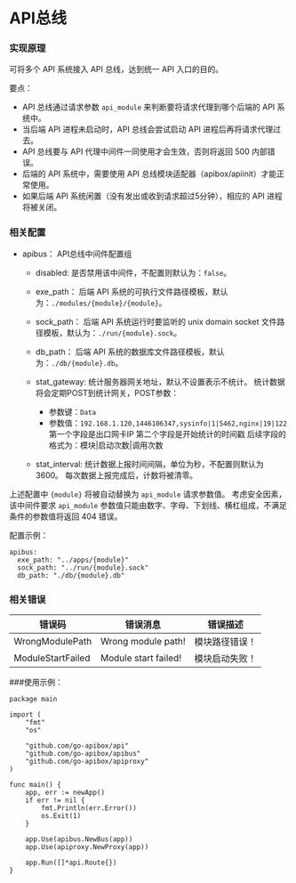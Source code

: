 API总线
============

### 实现原理

可将多个 API 系统接入 API 总线，达到统一 API 入口的目的。

要点：

 - API 总线通过请求参数 `api_module` 来判断要将请求代理到哪个后端的 API 系统中。
 - 当后端 API 进程未启动时，API 总线会尝试启动 API 进程后再将请求代理过去。
 - API 总线要与 API 代理中间件一同使用才会生效，否则将返回 500 内部错误。
 - 后端的 API 系统中，需要使用 API 总线模块适配器（apibox/apiinit）才能正常使用。
 - 如果后端 API 系统闲置（没有发出或收到请求超过5分钟），相应的 API 进程将被关闭。

### 相关配置

- apibus：
    API总线中间件配置组

    - disabled:
      是否禁用该中间件，不配置则默认为：`false`。

    - exe_path：
      后端 API 系统的可执行文件路径模板，默认为：`./modules/{module}/{module}`。
      
    - sock_path：
      后端 API 系统运行时要监听的 unix domain socket 文件路径模板，默认为：`./run/{module}.sock`。
      
    - db_path：
      后端 API 系统的数据库文件路径模板，默认为：`./db/{module}.db`。

    - stat_gateway:
      统计服务器网关地址，默认不设置表示不统计。
      统计数据将会定期POST到统计网关，POST参数：
      - 参数键：`Data`
      - 参数值：`192.168.1.120,1446106347,sysinfo|1|5462,nginx|19|122`
        第一个字段是出口网卡IP
        第二个字段是开始统计的时间戳
        后续字段的格式为：模块|启动次数|调用次数

    - stat_interval:
      统计数据上报时间间隔，单位为秒，不配置则默认为3600。
      每次数据上报完成后，计数将被清零。

上述配置中 `{module}` 将被自动替换为 `api_module` 请求参数值。
考虑安全因素，该中间件要求 `api_module` 参数值只能由数字、字母、下划线、横杠组成，不满足条件的参数值将返回 404 错误。
      
配置示例：

	apibus:
	  exe_path: "../apps/{module}"
	  sock_path: "../run/{module}.sock"
	  db_path: "./db/{module}.db"

### 相关错误

| 错误码                     | 错误消息                     | 错误描述            |
| ------------------------- | --------------------------- | ------------------ |
| WrongModulePath           | Wrong module path!          | 模块路径错误！       |
| ModuleStartFailed         | Module start failed!        | 模块启动失败！       |


###使用示例：

	package main
	
	import (
		"fmt"
		"os"
	
		"github.com/go-apibox/api"
		"github.com/go-apibox/apibus"
		"github.com/go-apibox/apiproxy"
	)
	
	func main() {
		app, err := newApp()
		if err != nil {
			fmt.Println(err.Error())
			os.Exit(1)
		}
	
		app.Use(apibus.NewBus(app))
		app.Use(apiproxy.NewProxy(app))
	
		app.Run([]*api.Route{})
	}

